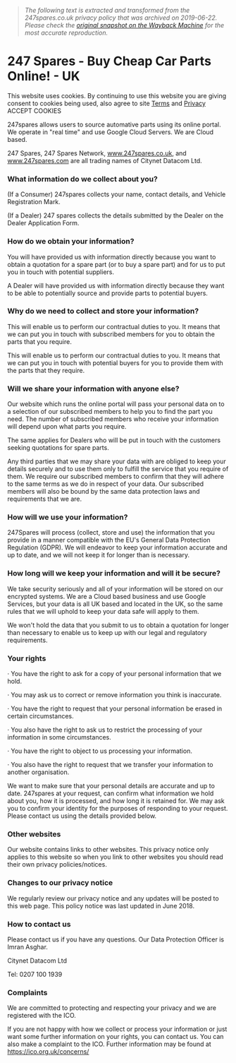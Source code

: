 > *The following text is extracted and transformed from the 247spares.co.uk privacy policy that was archived on 2019-06-22. Please check the [original snapshot on the Wayback Machine](https://web.archive.org/web/20190622034511id_/https%3A//www.247spares.co.uk/privacy) for the most accurate reproduction.*

# 247 Spares - Buy Cheap Car Parts Online! - UK

This website uses cookies. By continuing to use this website you are giving consent to cookies being used, also agree to site [Terms](https://web.archive.org/terms) and [Privacy](https://web.archive.org/privacy)    ACCEPT COOKIES [](https://web.archive.org/web/20150315153533/http://www.allaboutcookies.org/ "Visit All about cookies \(External link\)")

[ ](https://web.archive.org/ "buy car spares & parts online")

247spares allows users to source automative parts using its online portal. We operate in "real time" and use Google Cloud Servers. We are Cloud based. 

247 Spares, 247 Spares Network, www.247spares.co.uk, and www.247spares.com are all trading names of Citynet Datacom Ltd. 

###  What information do we collect about you? 

(If a Consumer) 247spares collects your name, contact details, and Vehicle Registration Mark. 

(If a Dealer) 247 spares collects the details submitted by the Dealer on the Dealer Application Form. 

###  How do we obtain your information? 

You will have provided us with information directly because you want to obtain a quotation for a spare part (or to buy a spare part) and for us to put you in touch with potential suppliers. 

A Dealer will have provided us with information directly because they want to be able to potentially source and provide parts to potential buyers. 

###  Why do we need to collect and store your information? 

This will enable us to perform our contractual duties to you. It means that we can put you in touch with subscribed members for you to obtain the parts that you require. 

This will enable us to perform our contractual duties to you. It means that we can put you in touch with potential buyers for you to provide them with the parts that they require. 

###  Will we share your information with anyone else? 

Our website which runs the online portal will pass your personal data on to a selection of our subscribed members to help you to find the part you need. The number of subscribed members who receive your information will depend upon what parts you require. 

The same applies for Dealers who will be put in touch with the customers seeking quotations for spare parts. 

Any third parties that we may share your data with are obliged to keep your details securely and to use them only to fulfill the service that you require of them. We require our subscribed members to confirm that they will adhere to the same terms as we do in respect of your data. Our subscribed members will also be bound by the same data protection laws and requirements that we are. 

###  How will we use your information? 

247Spares will process (collect, store and use) the information that you provide in a manner compatible with the EU's General Data Protection Regulation (GDPR). We will endeavor to keep your information accurate and up to date, and we will not keep it for longer than is necessary. 

###  How long will we keep your information and will it be secure? 

We take security seriously and all of your information will be stored on our encrypted systems. We are a Cloud based business and use Google Services, but your data is all UK based and located in the UK, so the same rules that we will uphold to keep your data safe will apply to them. 

We won't hold the data that you submit to us to obtain a quotation for longer than necessary to enable us to keep up with our legal and regulatory requirements. 

###  Your rights 

· You have the right to ask for a copy of your personal information that we hold. 

· You may ask us to correct or remove information you think is inaccurate. 

· You have the right to request that your personal information be erased in certain circumstances. 

· You also have the right to ask us to restrict the processing of your information in some circumstances. 

· You have the right to object to us processing your information. 

· You also have the right to request that we transfer your information to another organisation. 

We want to make sure that your personal details are accurate and up to date. 247spares at your request, can confirm what information we hold about you, how it is processed, and how long it is retained for. We may ask you to confirm your identity for the purposes of responding to your request. Please contact us using the details provided below. 

###  Other websites 

Our website contains links to other websites. This privacy notice only applies to this website so when you link to other websites you should read their own privacy policies/notices. 

###  Changes to our privacy notice 

We regularly review our privacy notice and any updates will be posted to this web page. This policy notice was last updated in June 2018. 

###  How to contact us 

Please contact us if you have any questions. Our Data Protection Officer is Imran Asghar. 

Citynet Datacom Ltd 

Tel: 0207 100 1939

###  Complaints 

We are committed to protecting and respecting your privacy and we are registered with the ICO. 

If you are not happy with how we collect or process your information or just want some further information on your rights, you can contact us. You can also make a complaint to the ICO. Further information may be found at <https://ico.org.uk/concerns/>
